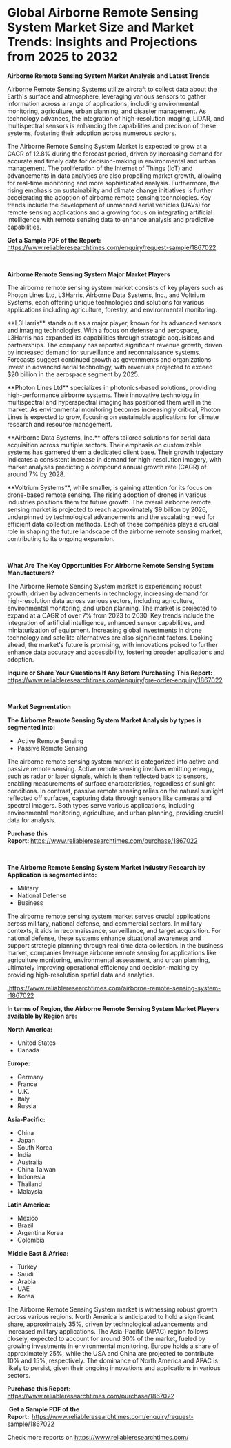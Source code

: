 <p><h1>Global Airborne Remote Sensing System Market Size and Market Trends: Insights and Projections from 2025 to 2032</h1></p><p><strong>Airborne Remote Sensing System Market Analysis and Latest Trends</strong></p>
<p><p>Airborne Remote Sensing Systems utilize aircraft to collect data about the Earth's surface and atmosphere, leveraging various sensors to gather information across a range of applications, including environmental monitoring, agriculture, urban planning, and disaster management. As technology advances, the integration of high-resolution imaging, LiDAR, and multispectral sensors is enhancing the capabilities and precision of these systems, fostering their adoption across numerous sectors.</p><p>The Airborne Remote Sensing System Market is expected to grow at a CAGR of 12.8% during the forecast period, driven by increasing demand for accurate and timely data for decision-making in environmental and urban management. The proliferation of the Internet of Things (IoT) and advancements in data analytics are also propelling market growth, allowing for real-time monitoring and more sophisticated analysis. Furthermore, the rising emphasis on sustainability and climate change initiatives is further accelerating the adoption of airborne remote sensing technologies. Key trends include the development of unmanned aerial vehicles (UAVs) for remote sensing applications and a growing focus on integrating artificial intelligence with remote sensing data to enhance analysis and predictive capabilities.</p></p>
<p><strong>Get a Sample PDF of the Report:&nbsp;</strong> <a href="https://www.reliableresearchtimes.com/enquiry/request-sample/1867022?utm_campaign=3085&utm_medium=2&utm_source=Github&utm_content=ia&utm_term=11042025&utm_id=airborne-remote-sensing-system">https://www.reliableresearchtimes.com/enquiry/request-sample/1867022</a></p>
<p>&nbsp;</p>
<p><strong>Airborne Remote Sensing System Major Market Players</strong></p>
<p><p>The airborne remote sensing system market consists of key players such as Photon Lines Ltd, L3Harris, Airborne Data Systems, Inc., and Voltrium Systems, each offering unique technologies and solutions for various applications including agriculture, forestry, and environmental monitoring.</p><p>**L3Harris** stands out as a major player, known for its advanced sensors and imaging technologies. With a focus on defense and aerospace, L3Harris has expanded its capabilities through strategic acquisitions and partnerships. The company has reported significant revenue growth, driven by increased demand for surveillance and reconnaissance systems. Forecasts suggest continued growth as governments and organizations invest in advanced aerial technology, with revenues projected to exceed $20 billion in the aerospace segment by 2025.</p><p>**Photon Lines Ltd** specializes in photonics-based solutions, providing high-performance airborne systems. Their innovative technology in multispectral and hyperspectral imaging has positioned them well in the market. As environmental monitoring becomes increasingly critical, Photon Lines is expected to grow, focusing on sustainable applications for climate research and resource management.</p><p>**Airborne Data Systems, Inc.** offers tailored solutions for aerial data acquisition across multiple sectors. Their emphasis on customizable systems has garnered them a dedicated client base. Their growth trajectory indicates a consistent increase in demand for high-resolution imagery, with market analyses predicting a compound annual growth rate (CAGR) of around 7% by 2028.</p><p>**Voltrium Systems**, while smaller, is gaining attention for its focus on drone-based remote sensing. The rising adoption of drones in various industries positions them for future growth. The overall airborne remote sensing market is projected to reach approximately $9 billion by 2026, underpinned by technological advancements and the escalating need for efficient data collection methods. Each of these companies plays a crucial role in shaping the future landscape of the airborne remote sensing market, contributing to its ongoing expansion.</p></p>
<p>&nbsp;</p>
<p><strong>What Are The Key Opportunities For Airborne Remote Sensing System Manufacturers?</strong></p>
<p><p>The Airborne Remote Sensing System market is experiencing robust growth, driven by advancements in technology, increasing demand for high-resolution data across various sectors, including agriculture, environmental monitoring, and urban planning. The market is projected to expand at a CAGR of over 7% from 2023 to 2030. Key trends include the integration of artificial intelligence, enhanced sensor capabilities, and miniaturization of equipment. Increasing global investments in drone technology and satellite alternatives are also significant factors. Looking ahead, the market's future is promising, with innovations poised to further enhance data accuracy and accessibility, fostering broader applications and adoption.</p></p>
<p><strong>Inquire or Share Your Questions If Any Before Purchasing This Report:</strong> <a href="https://www.reliableresearchtimes.com/enquiry/pre-order-enquiry/1867022?utm_campaign=3085&utm_medium=2&utm_source=Github&utm_content=ia&utm_term=11042025&utm_id=airborne-remote-sensing-system">https://www.reliableresearchtimes.com/enquiry/pre-order-enquiry/1867022</a></p>
<p>&nbsp;</p>
<p><strong>Market Segmentation</strong></p>
<p><strong>The Airborne Remote Sensing System Market Analysis by types is segmented into:</strong></p>
<p><ul><li>Active Remote Sensing</li><li>Passive Remote Sensing</li></ul></p>
<p><p>The airborne remote sensing system market is categorized into active and passive remote sensing. Active remote sensing involves emitting energy, such as radar or laser signals, which is then reflected back to sensors, enabling measurements of surface characteristics, regardless of sunlight conditions. In contrast, passive remote sensing relies on the natural sunlight reflected off surfaces, capturing data through sensors like cameras and spectral imagers. Both types serve various applications, including environmental monitoring, agriculture, and urban planning, providing crucial data for analysis.</p></p>
<p><strong>Purchase this Report:&nbsp;</strong><a href="https://www.reliableresearchtimes.com/purchase/1867022?utm_campaign=3085&utm_medium=2&utm_source=Github&utm_content=ia&utm_term=11042025&utm_id=airborne-remote-sensing-system">https://www.reliableresearchtimes.com/purchase/1867022</a></p>
<p>&nbsp;</p>
<p><strong>The Airborne Remote Sensing System Market Industry Research by Application is segmented into:</strong></p>
<p><ul><li>Military</li><li>National Defense</li><li>Business</li></ul></p>
<p><p>The airborne remote sensing system market serves crucial applications across military, national defense, and commercial sectors. In military contexts, it aids in reconnaissance, surveillance, and target acquisition. For national defense, these systems enhance situational awareness and support strategic planning through real-time data collection. In the business market, companies leverage airborne remote sensing for applications like agriculture monitoring, environmental assessment, and urban planning, ultimately improving operational efficiency and decision-making by providing high-resolution spatial data and analytics.</p></p>
<p><a href="https://www.reliableresearchtimes.com/airborne-remote-sensing-system-r1867022?utm_campaign=3085&utm_medium=2&utm_source=Github&utm_content=ia&utm_term=11042025&utm_id=airborne-remote-sensing-system">&nbsp;https://www.reliableresearchtimes.com/airborne-remote-sensing-system-r1867022</a></p>
<p><strong>In terms of Region, the Airborne Remote Sensing System Market Players available by Region are:</strong></p>
<p>
    <p> <strong> North America: </strong>
        <ul>
            <li>United States</li>
            <li>Canada</li>
        </ul>
        </p> 
    <p> <strong> Europe: </strong>
        <ul>
            <li>Germany</li>
            <li>France</li>
            <li>U.K.</li>
            <li>Italy</li>
            <li>Russia</li>
        </ul>
        </p> 
    <p> <strong> Asia-Pacific: </strong>
        <ul>
            <li>China</li>
            <li>Japan</li>
            <li>South Korea</li>
            <li>India</li>
            <li>Australia</li>
            <li>China Taiwan</li>
            <li>Indonesia</li>
            <li>Thailand</li>
            <li>Malaysia</li>
        </ul>
        </p> 
    <p> <strong> Latin America: </strong>
        <ul>
            <li>Mexico</li>
            <li>Brazil</li>
            <li>Argentina Korea</li>
            <li>Colombia</li>
        </ul>
        </p> 
    <p> <strong> Middle East & Africa: </strong>
        <ul>
            <li>Turkey</li>
            <li>Saudi</li>
            <li>Arabia</li>
            <li>UAE</li>
            <li>Korea</li>
        </ul>
    </p>
    </p>
<p><p>The Airborne Remote Sensing System market is witnessing robust growth across various regions. North America is anticipated to hold a significant share, approximately 35%, driven by technological advancements and increased military applications. The Asia-Pacific (APAC) region follows closely, expected to account for around 30% of the market, fueled by growing investments in environmental monitoring. Europe holds a share of approximately 25%, while the USA and China are projected to contribute 10% and 15%, respectively. The dominance of North America and APAC is likely to persist, given their ongoing innovations and applications in various sectors.</p></p>
<p><strong>Purchase this Report: </strong><a href="https://www.reliableresearchtimes.com/purchase/1867022?utm_campaign=3085&utm_medium=2&utm_source=Github&utm_content=ia&utm_term=11042025&utm_id=airborne-remote-sensing-system">https://www.reliableresearchtimes.com/purchase/1867022</a></p>
<p>&nbsp;<strong>Get a Sample PDF of the Report:&nbsp;&nbsp;</strong><a href="https://www.reliableresearchtimes.com/enquiry/request-sample/1867022?utm_campaign=3085&utm_medium=2&utm_source=Github&utm_content=ia&utm_term=11042025&utm_id=airborne-remote-sensing-system">https://www.reliableresearchtimes.com/enquiry/request-sample/1867022</a></p>
<p><strong></strong></p>
<p>Check more reports on <a href="https://www.reliableresearchtimes.com/?utm_campaign=3085&utm_medium=2&utm_source=Github&utm_content=ia&utm_term=11042025&utm_id=airborne-remote-sensing-system">https://www.reliableresearchtimes.com/</a></p>